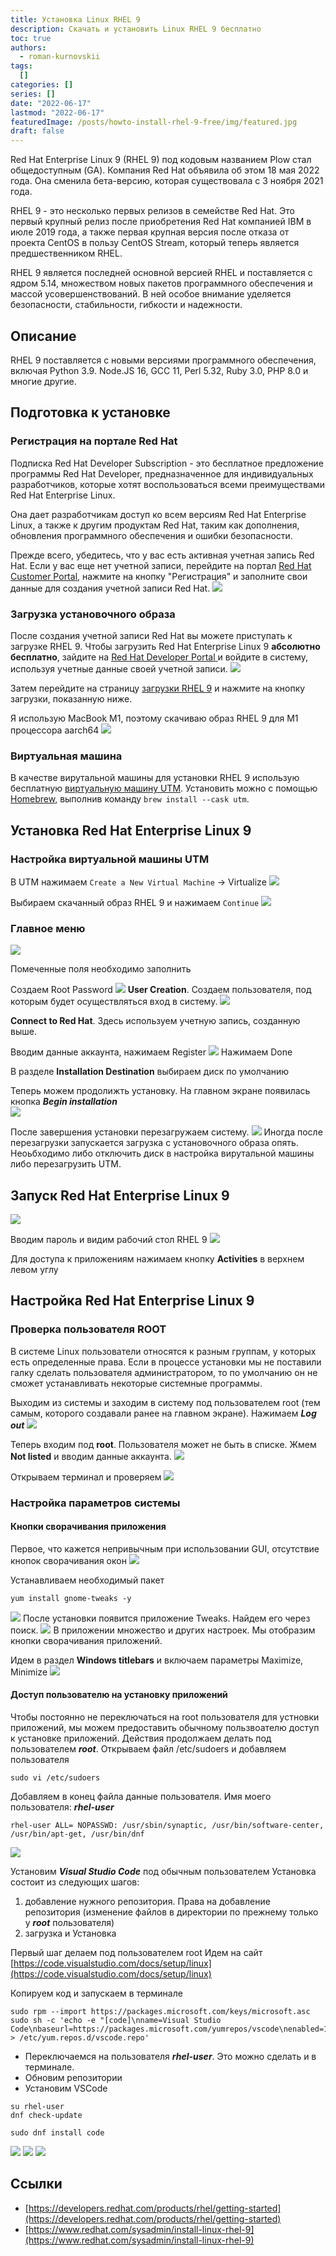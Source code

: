 ```yaml
---
title: Установка Linux RHEL 9
description: Скачать и установить Linux RHEL 9 бесплатно
toc: true
authors:
  - roman-kurnovskii
tags:
  []
categories: []
series: []
date: "2022-06-17"
lastmod: "2022-06-17"
featuredImage: /posts/howto-install-rhel-9-free/img/featured.jpg
draft: false
---
```



Red Hat Enterprise Linux 9 (RHEL 9) под кодовым названием Plow стал общедоступным (GA). Компания Red Hat объявила об этом 18 мая 2022 года. Она сменила бета-версию, которая существовала с 3 ноября 2021 года.

RHEL 9 - это несколько первых релизов в семействе Red Hat. Это первый крупный релиз после приобретения Red Hat компанией IBM в июле 2019 года, а также первая крупная версия после отказа от проекта CentOS в пользу CentOS Stream, который теперь является предшественником RHEL.

RHEL 9 является последней основной версией RHEL и поставляется с ядром 5.14, множеством новых пакетов программного обеспечения и массой усовершенствований. В ней особое внимание уделяется безопасности, стабильности, гибкости и надежности.

## Описание
RHEL 9 поставляется с новыми версиями программного обеспечения, включая Python 3.9. Node.JS 16, GCC 11, Perl 5.32, Ruby 3.0, PHP 8.0 и многие другие.

## Подготовка к установке

### Регистрация на портале Red Hat

Подписка Red Hat Developer Subscription - это бесплатное предложение программы Red Hat Developer, предназначенное для индивидуальных разработчиков, которые хотят воспользоваться всеми преимуществами Red Hat Enterprise Linux.

Она дает разработчикам доступ ко всем версиям Red Hat Enterprise Linux, а также к другим продуктам Red Hat, таким как дополнения, обновления программного обеспечения и ошибки безопасности.

Прежде всего, убедитесь, что у вас есть активная учетная запись Red Hat. Если у вас еще нет учетной записи, перейдите на портал [Red Hat Customer Portal](https://access.redhat.com/), нажмите на кнопку "Регистрация" и заполните свои данные для создания учетной записи Red Hat.
![](img/01.png)

### Загрузка установочного образа
После создания учетной записи Red Hat вы можете приступать к загрузке RHEL 9. Чтобы загрузить Red Hat Enterprise Linux 9 **абсолютно бесплатно**, зайдите на [Red Hat Developer Portal ](https://developers.redhat.com/products/rhel/overview) и войдите в систему, используя учетные данные своей учетной записи.
![](img/01-01.png)

Затем перейдите на страницу [загрузки RHEL 9](https://developers.redhat.com/products/rhel/download) и нажмите на кнопку загрузки, показанную ниже.

Я использую MacBook M1, поэтому скачиваю образ RHEL 9 для M1 процессора aarch64
![](img/01-02.png)

### Виртуальная машина
В качестве вирутальной машины для установки RHEL 9 использую бесплатную [виртуальную машину UTM](https://mac.getutm.app/). Установить можно с помощью [Homebrew](https://romankurnovskii.com/posts/mac-setup-development/#homebrew), выполнив команду `brew install --cask utm`.

## Установка Red Hat Enterprise Linux 9

### Настройка виртуальной машины UTM
В UTM нажимаем `Create a New Virtual Machine` -> Virtualize
![](img/02-02.png)

Выбираем скачанный образ RHEL 9 и нажимаем `Continue`
![](img/02-01.png)


### Главное меню
![](img/02.png)

Помеченные поля необходимо заполнить

Создаем Root Password
![](img/03.png)
**User Creation**. Создаем пользователя, под которым будет осуществляться вход в систему.
![](img/04.png)


**Connect to Red Hat**. Здесь используем учетную запись, созданную выше. 

Вводим данные аккаунта, нажимаем Register
![](img/06.png)
Нажимаем Done

В разделе **Installation Destination** выбираем диск по умолчанию

Теперь можем продолижть установку. На главном экране появилась кнопка ***Begin installation***  
![](img/05.png)

После завершения установки перезагружаем систему. 
![](img/02-03.png)
Иногда после перезагрузки запускается загрузка с установочного образа опять. Неоьбходимо либо отключить диск в настройка вирутальной машины либо перезагрузить UTM.


## Запуск Red Hat Enterprise Linux 9

![](img/07.png)

Вводим пароль и видим рабочий стол RHEL 9
![](img/07-01.png)

Для доступа к приложениям нажимаем кнопку **Activities** в верхнем левом углу

## Настройка Red Hat Enterprise Linux 9

### Проверка пользователя ROOT
В системе Linux пользователи относятся к разным группам, у которых есть определенные права. Если в процессе установки мы не поставили галку сделать пользователя администратором, то по умолчанию он не сможет устанавливать некоторые системные программы. 

Выходим из системы и заходим в систему под пользователем root (тем самым, которого создавали ранее на главном экране). Нажимаем ***Log out***
![](img/07-03.png)

Теперь входим под **root**. Пользователя может не быть в списке. Жмем **Not listed** и вводим данные аккаунта. 
![](img/07-04.png)

Открываем терминал и проверяем
![](img/07-05.png)


### Настройка параметров системы

#### Кнопки сворачивания приложения
Первое, что кажется непривычным при использовании GUI, отсутствие кнопок сворачивания окон
![](img/07-02.png)

Устанавливаем необходимый пакет
```
yum install gnome-tweaks -y
```
![](img/07-06.png)
После установки появится приложение Tweaks. Найдем его через поиск.
![](img/07-07.png)
В приложении множество и других настроек. Мы отобразим кнопки сворачивания приложений.

Идем в раздел **Windows titlebars** и включаем параметры Maximize, Minimize
![](img/07-08.png)

#### Доступ пользователю на установку приложений

Чтобы постоянно не переключаться на root пользователя для устновки приложений, мы можем предоставить обычному пользвоателю доступ к установке приложений.
Действия продолжаем делать под пользователем  ***root***.
Открываем файл /etc/sudoers и добавляем пользователя

```
sudo vi /etc/sudoers
```

Добавляем в конец файла данные пользователя. Имя моего пользователя: ***rhel-user***
```
rhel-user ALL= NOPASSWD: /usr/sbin/synaptic, /usr/bin/software-center, /usr/bin/apt-get, /usr/bin/dnf
```
![](img/07-09.png)

Установим ***Visual Studio Code*** под обычным пользователем
Установка состоит из следующих шагов:
1. добавление нужного репозитория. Права на добавление репозитория (изменение файлов в директории по прежнему только у ***root*** пользователя)
2. загрузка и Установка

Первый шаг делаем под пользователем root
Идем на сайт [https://code.visualstudio.com/docs/setup/linux](https://code.visualstudio.com/docs/setup/linux)

Копируем код и запускаем в терминале
```
sudo rpm --import https://packages.microsoft.com/keys/microsoft.asc
sudo sh -c 'echo -e "[code]\nname=Visual Studio Code\nbaseurl=https://packages.microsoft.com/yumrepos/vscode\nenabled=1\ngpgcheck=1\ngpgkey=https://packages.microsoft.com/keys/microsoft.asc" > /etc/yum.repos.d/vscode.repo'
```

- Переключаемся на пользователя ***rhel-user***. Это можно сделать и в терминале.
- Обновим репозитории
- Установим VSCode

```
su rhel-user
dnf check-update

sudo dnf install code
```

![](img/07-10.png)
![](img/07-11.png)
![](img/07-12.png)



## Ссылки
- [https://developers.redhat.com/products/rhel/getting-started](https://developers.redhat.com/products/rhel/getting-started)
- [https://www.redhat.com/sysadmin/install-linux-rhel-9](https://www.redhat.com/sysadmin/install-linux-rhel-9)